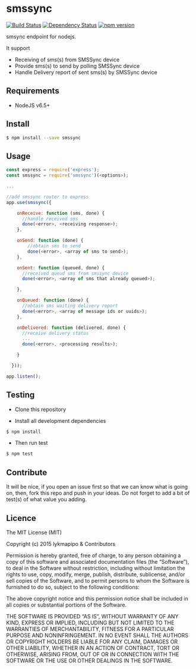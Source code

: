 # smssync

[![Build Status](https://travis-ci.org/lykmapipo/smssync.svg?branch=master)](https://travis-ci.org/lykmapipo/smssync)
[![Dependency Status](https://img.shields.io/david/lykmapipo/smssync.svg?style=flat)](https://david-dm.org/lykmapipo/smssync)
[![npm version](https://badge.fury.io/js/smssync.svg)](https://badge.fury.io/js/smssync)

smsync endpoint for nodejs.

It support
 - Receiving of sms(s) from SMSSync device
 - Provide sms(s) to send by polling SMSSync device
 - Handle Delivery report of sent sms(s) by SMSSync device  

## Requirements

- NodeJS v6.5+

## Install
```sh
$ npm install --save smssync
```

## Usage

```javascript
const express = require('express');
const smssync = require('smssync')(<options>);

...

//add smssync router to express
app.use(smssync({

    onReceive: function (sms, done) {
      //handle received sms
      done(<error>, <receiving response>);
    },

    onSend: function (done) {
		//obtain sms to send
		done(<error>, <array of sms to send>);
    },

    onSent: function (queued, done) {
      //received queud sms from smssync device
      done(<error>, <array of sms that already queued>);

    },

    onQueued: function (done) {
      //obtain sms waiting delivery report
      done(<error>, <array of message ids or uuids>);
    },

    onDelivered: function (delivered, done) {
      //receive delivery status
      ...
      done(<error>, <processing results>);

    }

  }));

app.listen();

```

## Testing
* Clone this repository

* Install all development dependencies
```sh
$ npm install
```
* Then run test
```sh
$ npm test
```

## Contribute
It will be nice, if you open an issue first so that we can know what is going on, then, fork this repo and push in your ideas. Do not forget to add a bit of test(s) of what value you adding.

## Licence
The MIT License (MIT)

Copyright (c) 2015 lykmapipo & Contributors

Permission is hereby granted, free of charge, to any person obtaining a copy of this software and associated documentation files (the “Software”), to deal in the Software without restriction, including without limitation the rights to use, copy, modify, merge, publish, distribute, sublicense, and/or sell copies of the Software, and to permit persons to whom the Software is furnished to do so, subject to the following conditions:

The above copyright notice and this permission notice shall be included in all copies or substantial portions of the Software.

THE SOFTWARE IS PROVIDED “AS IS”, WITHOUT WARRANTY OF ANY KIND, EXPRESS OR IMPLIED, INCLUDING BUT NOT LIMITED TO THE WARRANTIES OF MERCHANTABILITY, FITNESS FOR A PARTICULAR PURPOSE AND NONINFRINGEMENT. IN NO EVENT SHALL THE AUTHORS OR COPYRIGHT HOLDERS BE LIABLE FOR ANY CLAIM, DAMAGES OR OTHER LIABILITY, WHETHER IN AN ACTION OF CONTRACT, TORT OR OTHERWISE, ARISING FROM, OUT OF OR IN CONNECTION WITH THE SOFTWARE OR THE USE OR OTHER DEALINGS IN THE SOFTWARE. 